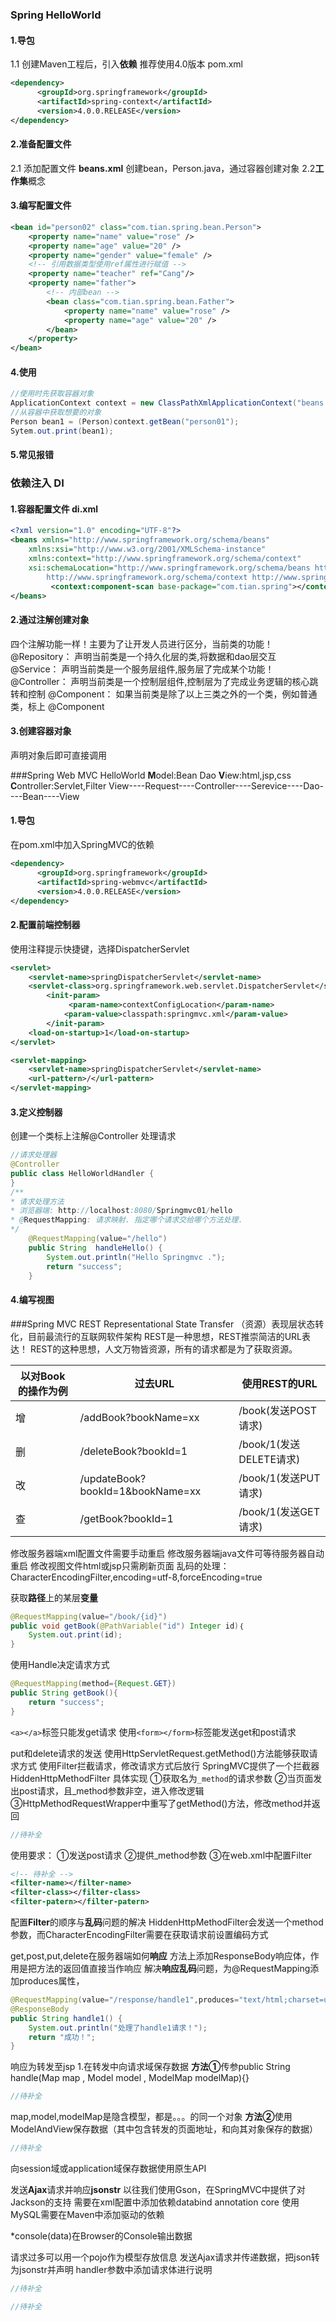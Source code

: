 ### Spring HelloWorld
#### 1.导包
1.1 创建Maven工程后，引入**依赖** 推荐使用4.0版本 pom.xml 

```xml
<dependency>
  	  <groupId>org.springframework</groupId>
	  <artifactId>spring-context</artifactId>
	  <version>4.0.0.RELEASE</version>
</dependency>
```
#### 2.准备配置文件
2.1 添加配置文件 **beans.xml** 
创建bean，Person.java，通过容器创建对象
2.2**工作集**概念

#### 3.编写配置文件
```xml
<bean id="person02" class="com.tian.spring.bean.Person">
    <property name="name" value="rose" />
    <property name="age" value="20" />
    <property name="gender" value="female" />
    <!-- 引用数据类型使用ref属性进行赋值 -->
    <property name="teacher" ref="Cang"/>
    <property name="father">
        <!-- 内部bean -->
		<bean class="com.tian.spring.bean.Father">
            <property name="name" value="rose" />
            <property name="age" value="20" />
		</bean>
    </property>
</bean>
```
#### 4.使用
```java
//使用时先获取容器对象
ApplicationContext context = new ClassPathXmlApplicationContext("beans.xml");
//从容器中获取想要的对象
Person bean1 = (Person)context.getBean("person01");
Sytem.out.print(bean1);
```
#### 5.常见报错


### 依赖注入 DI
#### 1.容器配置文件 di.xml
```xml
<?xml version="1.0" encoding="UTF-8"?>
<beans xmlns="http://www.springframework.org/schema/beans"
	xmlns:xsi="http://www.w3.org/2001/XMLSchema-instance"
	xmlns:context="http://www.springframework.org/schema/context"
	xsi:schemaLocation="http://www.springframework.org/schema/beans http://www.springframework.org/schema/beans/spring-beans.xsd
		http://www.springframework.org/schema/context http://www.springframework.org/schema/context/spring-context-4.0.xsd">
		 <context:component-scan base-package="com.tian.spring"></context:component-scan>
</beans>
```
#### 2.通过注解创建对象
四个注解功能一样！主要为了让开发人员进行区分，当前类的功能！	
@Repository： 声明当前类是一个持久化层的类,将数据和dao层交互
@Service：  声明当前类是一个服务层组件,服务层了完成某个功能！
@Controller： 声明当前类是一个控制层组件,控制层为了完成业务逻辑的核心跳转和控制
@Component：  如果当前类是除了以上三类之外的一个类，例如普通类，标上 @Component
#### 3.创建容器对象
声明对象后即可直接调用

###Spring Web MVC HelloWorld
**M**odel:Bean Dao
**V**iew:html,jsp,css
**C**ontroller:Servlet,Filter
View----Request----Controller----Serevice----Dao----Bean----View
#### 1.导包
在pom.xml中加入SpringMVC的依赖
```xml
<dependency>
  	  <groupId>org.springframework</groupId>
	  <artifactId>spring-webmvc</artifactId>
	  <version>4.0.0.RELEASE</version>
</dependency>
```
#### 2.配置前端控制器
使用注释提示快捷键，选择DispatcherServlet
```xml
<servlet>
	<servlet-name>springDispatcherServlet</servlet-name>
	<servlet-class>org.springframework.web.servlet.DispatcherServlet</servlet-class>
		<init-param>
	         <param-name>contextConfigLocation</param-name>
			<param-value>classpath:springmvc.xml</param-value>
		</init-param>
	<load-on-startup>1</load-on-startup>
</servlet>

<servlet-mapping>
	<servlet-name>springDispatcherServlet</servlet-name>
	<url-pattern>/</url-pattern>
</servlet-mapping>
```
#### 3.定义控制器
创建一个类标上注解@Controller
处理请求
```java
//请求处理器
@Controller
public class HelloWorldHandler {
}
/**
* 请求处理方法
* 浏览器端: http://localhost:8080/Springmvc01/hello
* @RequestMapping: 请求映射. 指定哪个请求交给哪个方法处理.
*/
	@RequestMapping(value="/hello")
	public String  handleHello() {
		System.out.println("Hello Springmvc .");
		return "success";
	}
```
#### 4.编写视图

###Spring MVC REST
Representational State Transfer （资源）表现层状态转化，目前最流行的互联网软件架构
	REST是一种思想，REST推崇简洁的URL表达！
	REST的这种思想，人文万物皆资源，所有的请求都是为了获取资源。

| 以对Book的操作为例 | 过去URL                          | 使用REST的URL           |
| ------------------ | -------------------------------- | ----------------------- |
| 增                 | /addBook?bookName=xx             | /book(发送POST请求)     |
| 删                 | /deleteBook?bookId=1             | /book/1(发送DELETE请求) |
| 改                 | /updateBook?bookId=1&bookName=xx | /book/1(发送PUT请求)    |
| 查                 | /getBook?bookId=1                | /book/1(发送GET请求)    |

修改服务器端xml配置文件需要手动重启
修改服务器端java文件可等待服务器自动重启
修改视图文件html或jsp只需刷新页面
乱码的处理：CharacterEncodingFilter,encoding=utf-8,forceEncoding=true

获取**路径**上的某层**变量**

```java
@RequestMapping(value="/book/{id}")
public void getBook(@PathVariable("id") Integer id)｛
	System.out.print(id);
}
```

使用Handle决定请求方式

```java
@RequestMapping(method={Request.GET})
public String getBook(){
    return "success";
}
```

`<a></a>`标签只能发get请求
使用`<form></form>`标签能发送get和post请求

put和delete请求的发送
使用HttpServletRequest.getMethod()方法能够获取请求方式
使用Filter拦截请求，修改请求方式后放行
SpringMVC提供了一个拦截器HiddenHttpMethodFilter
具体实现
①获取名为`_method`的请求参数
②当页面发出post请求，且_method参数非空，进入修改逻辑
③HttpMethodRequestWrapper中重写了getMethod()方法，修改method并返回

```java
//待补全
```

使用要求：
①发送post请求
②提供_method参数
③在web.xml中配置Filter

```xml
<!-- 待补全 -->
<filter-name></filter-name>
<filter-class></filter-class>
<filter-patern></filter-patern>
```

配置**Filter**的顺序与**乱码**问题的解决
HiddenHttpMethodFilter会发送一个method参数，而CharacterEncodingFilter需要在获取请求前设置编码方式

get,post,put,delete在服务器端如何**响应**
方法上添加ResponseBody响应体，作用是把方法的返回值直接当作响应
解决**响应乱码**问题，为@RequestMapping添加produces属性，

```java
@RequestMapping(value="/response/handle1",produces="text/html;charset=utf-8")
@ResponseBody
public String handle1() {
    System.out.println("处理了handle1请求！");
    return "成功！";
}
```

响应为转发至jsp
1.在转发中向请求域保存数据
**方法①**传参public String handle(Map map , Model model , ModelMap modelMap){}

```java
//待补全
```

map,model,modelMap是隐含模型，都是。。。的同一个对象
**方法②**使用ModelAndView保存数据（其中包含转发的页面地址，和向其对象保存的数据）

```java
//待补全
```

向session域或application域保存数据使用原生API

发送**Ajax**请求并响应**jsonstr**
以往我们使用Gson，在SpringMVC中提供了对Jackson的支持
需要在xml配置中添加依赖databind    annotation    core
使用MySQL需要在Maven中添加驱动的依赖

*console(data)在Browser的Console输出数据

请求过多可以用一个pojo作为模型存放信息
发送Ajax请求并传递数据，把json转为jsonstr并声明
handler参数中添加请求体进行说明

```java
//待补全
```

```java
//待补全
```



